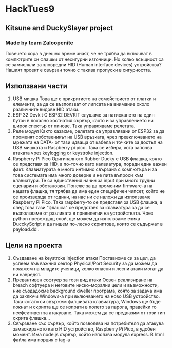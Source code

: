 # HackTues9 
## Kitsune and DuckySlayer project
### Made by team Zaloopenite

Повечето хора в днешно време знаят, че не трябва да включват в компютрите си флашки от несигурни източници. Но колко всъщност са се замисляли за зловредни HID (Human interface devices) устройства? Нашият проект е свързан точно с такива пропуски в сигурността. 

## Използвани части
1. USB мишка
Това ще е прикритието на семействието от платки и елементи, за да се възползват от липсата на внимание около различните видове HID атаки.
2. ESP 32 Devkit
С ESP32 DEVKIT слушаме за натискането на един бутон в локално хостнатия сървър, както и за управлението ни широк спектър от пинове. Така управляваме релетата.
3. Реле модул
Както казахме, релетата са управлявани от ESP32 за да променят собственикът на USB връзката, чрез превключването на мрежата на DATA- от тази идваща от кабела и точките за достъп на USB мишката и Raspberry pi pico. Така се избира, кога започва атаката чрез keylogging or keystroke injection.
4. Raspberry Pi Pico
Оригиналното Rubber Ducky е USB флашка, която се представя за HID, а по-точно като калвиатура, поради един важен факт. Клавиатурата е много интимно свързана с компютъра и за това системата има много доверие и не пита въпроси към клавиатури. Те са единствения начин за input при много трудни сценарии и обстановки. Понеже за да променим firmware-а на нашата флашка, тя трябва да има един специфичен чипсет, който не се произвежда от години, на нас ни се наложи да използваме Raspberry Pi Pico. Taka raspberry-то се представя за USB флашка, а след това тази "флашка" се представя за клавиатура за да се възползваме от разликата в привилегии на устройствата. Чрез python превеждащ слой, ще можем да използваме езика DucckyScript и да пишем по-лесно скриптове, които се съдържат в payload.dd . 

## Цели на проекта
1. Създаване на keystroke injection атаки
Поставихме си за цел, да успеем във важния сектор Physical/Port Security за да можем да покажем на младите ученици, колко опасни и лесни атаки могат да ни навредят.
2. Превантивен софтуер за този вид атаки
Освен реализиране на breach софтуера и неговите ниско-морални цели и възможности, ние създадохме background dweller програма, която за задача има да заключи Windows-а при включването на ново USB устройство. Така когато си свържем фалшивата клавиатура, Windows ще бъде локнат и скрипта ще се изпрати в полето за парола, правейки го неефективен за атакуване. Така можем да се предпазим от този тип скрита флашка...  
3. Свързване със сървър, който позволява на потребителя да атакува замаскираното като HID устройство, Raspberry Pi Pico, в удобен момент.
Има node.js сървър, който използва модула express. В html файла има порция с tag-а <script>, в който има просто javascript за да се променят картината на сайта, както и цвета на част от текста. При натискане на бутона се извиква функция, която изпълнява XML услуга. ESP31 DEVKIT-a когато получава request за натиснатия бутон, превключва един от двата DATA сигнала от USB кабела. От началното устройство мишка до "клавиатурата" ни на Razpberry Pi Pico платформата.
